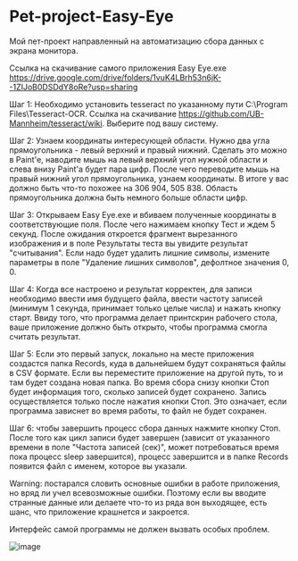 # Pet-project-Easy-Eye

Мой пет-проект направленный на автоматизацию сбора данных с экрана монитора. 

Ссылка на скачивание самого приложения Easy Eye.exe https://drive.google.com/drive/folders/1vuK4LBrh53n6jK--1ZIJoB0DSDdY8oRe?usp=sharing

Шаг 1: Необходимо установить tesseract по указанному пути C:\Program Files\Tesseract-OCR. Ссылка на скачивание https://github.com/UB-Mannheim/tesseract/wiki. Выберите под вашу систему. 

Шаг 2: Узнаем координаты интересующей области. Нужно два угла прямоугольника - левый верхний и правый нижний. Сделать это можно в Paint'e, наводите мышь на левый верхний угол нужной области и слева внизу Paint'a будет пара цифр. После чего переводите мышь на правый нижний угол прямоугольника, узнаем координаты. В итоге у вас должно быть что-то похожее на 306 904, 505 838. Область прямоугольника должна быть немного больше области цифр.

Шаг 3: Открываем Easy Eye.exe и вбиваем полученные координаты в соответствующие поля. После чего нажимаем кнопку Тест и ждем 5 секунд. После ожидания откроется фрагмент вырезанного изображения и в поле Результаты теста вы увидите результат "считывания". Если надо будет удалить лишние символы, измените параметры в поле "Удаление лишних символов", дефолтное значения 0, 0.

Шаг 4: Когда все настроено и результат корректен, для записи необходимо ввести имя будущего файла, ввести частоту записей (минимум 1 секунда, принимает только целые числа) и нажать кнопку старт. Ввиду того, что программа делает принтскрин рабочего стола, ваше приложение должно быть открыто, чтобы программа смогла считать результат. 

Шаг 5: Если это первый запуск, локально на месте приложения создастся папка Records, куда в дальнейшем будут сохраняться файлы в CSV формате. Если вы переместите приложение на другой путь, то и там будет создана новая папка. Во время сбора снизу кнопки Стоп будет информация того, сколько записей будет сохранено. Запись осуществляется только после нажатия кнопки Стоп. Это означает, если программа зависнет во время работы, то файл не будет сохранен.

Шаг 6: чтобы завершить процесс сбора данных нажмите кнопку Стоп. После того как цикл записи будет завершен (зависит от указанного времени в поле "Частота записей (сек)", может потребоваться время пока процесс sleep завершится), процесс завершится и в папке Records появится файл с именем, которое вы указали. 

Warning: постарался словить основные ошибки в работе приложения, но вряд ли учел всевозможные ошибки. Поэтому если вы вводите странные данные или делаете что-то из ряда вон выходящее, есть шанс, что приложение крашнется и закроется.

Интерфейс самой программы не должен вызвать особых проблем.

![image](https://user-images.githubusercontent.com/69383370/133991740-ca638261-f090-4330-bcec-1dba79070a0a.png)
